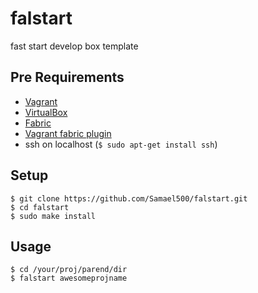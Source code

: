 # falstart
fast start develop box template

Pre Requirements
----------------

- [Vagrant](https://www.vagrantup.com/downloads.html)
- [VirtualBox](https://www.virtualbox.org/wiki/Downloads)
- [Fabric](https://github.com/fabric/fabric)
- [Vagrant fabric plugin](https://github.com/wutali/vagrant-fabric)
- ssh on localhost (`$ sudo apt-get install ssh`)

Setup
-----

```
$ git clone https://github.com/Samael500/falstart.git
$ cd falstart
$ sudo make install
```

Usage
-----

```
$ cd /your/proj/parend/dir
$ falstart awesomeprojname
```
